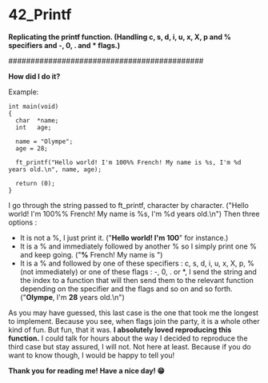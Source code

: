 # 42_Printf


**Replicating the printf function. (Handling c, s, d, i, u, x, X, p and % specifiers and -, 0, . and * flags.)**


############################################


**How did I do it?**

Example:
```
int main(void)
{
  char  *name;
  int   age;
  
  name = "Olympe";
  age = 28;
  
  ft_printf("Hello world! I'm 100%% French! My name is %s, I'm %d years old.\n", name, age);

  return (0);
}
```
I go through the string passed to ft_printf, character by character. ("Hello world! I'm 100%% French! My name is %s, I'm %d years old.\n")
Then three options :
- It is not a %, I just print it. ("**Hello world! I'm 100**" for instance.)
- It is a % and immediately followed by another % so I simply print one % and keep going. ("****%**** French! My name is ")
- It is a % and followed by one of these specifiers : c, s, d, i, u, x, X, p, % (not immediately) or one of these flags : -, 0, . or \*, I send the string and the index to a function that will then send them to the relevant function depending on the specifier and the flags and so on and so forth. ("**Olympe**, I'm **28** years old.\n")

As you may have guessed, this last case is the one that took me the longest to implement. Because you see, when flags join the party, it is a whole other kind of fun. But fun, that it was. **I absolutely loved reproducing this function.** I could talk for hours about the way I decided to reproduce the third case but stay assured, I will not. Not here at least. Because if you do want to know though, I would be happy to tell you!

**Thank you for reading me! Have a nice day! :grin:**
